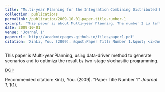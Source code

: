 ```yaml
---
title: "Multi-year Planning for the Integration Combining Distributed Energy System and Electric Vehicle in Neighborhood Based on Data-driven Model"
collection: publications
permalink: /publication/2009-10-01-paper-title-number-1
excerpt: 'This paper is about Multi-year Planning. The number 2 is left for future work.'
date: 2009-10-01
venue: 'Journal 1'
paperurl: 'http://academicpages.github.io/files/paper1.pdf'
citation: 'XinLi, You. (2009). &quot;Paper Title Number 1.&quot; <i>Journal 1</i>. 1(1).'
---
```

This paper is Multi-year Planning, using data-driven method to generate scenarios and to optimiza the result by two-stage stochasitic programming. 

[DOI:]( https://doi.org/10.1016/j.ijepes.2022.108079)

Recommended citation: XinLi, You. (2009). "Paper Title Number 1." <i>Journal 1</i>. 1(1).